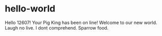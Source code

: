 # hello-world
Hello 12607!
Your Pig King has been on line!
Welcome to our new world.
Laugh no live.
I dont comprehend.
Sparrow food.
